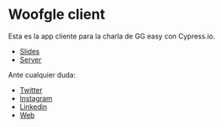 # Woofgle client

Esta es la app cliente para la charla de GG easy con Cypress.io.

* [Slides](https://docs.google.com/presentation/d/1XeYljx8zXDcps5vrfPC-2d1DCGvH58PCqHndZ3OJWUw/edit?usp=sharing)
* [Server](https://github.com/goncy/woofgle-server)

Ante cualquier duda:
* [Twitter](https://twitter.com/goncy)
* [Instagram](https://www.instagram.com/goncy.js/)
* [Linkedin](https://www.linkedin.com/in/gonzalopozzo/)
* [Web](http://gonzalopozzo.com)
